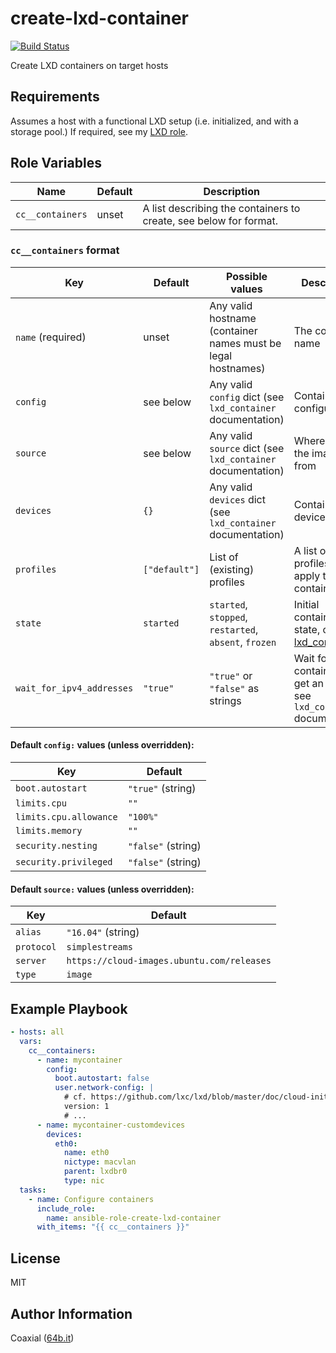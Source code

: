 create-lxd-container
=========
  [![Build Status](https://travis-ci.org/coaxial/ansible-role-create-lxd-container.svg?branch=master)](https://travis-ci.org/coaxial/ansible-role-create-lxd-container)

Create LXD containers on target hosts

Requirements
------------

Assumes a host with a functional LXD setup (i.e. initialized, and with a storage pool.) If required, see my [LXD role](https://github.com/coaxial/ansible-role-lxd).


Role Variables
--------------

Name | Default | Description
---|---|---
`cc__containers` | unset | A list describing the containers to create, see below for format.

### `cc__containers` format

Key | Default | Possible values | Description
---|---|---|---
`name` (required) | unset | Any valid hostname (container names must be legal hostnames) | The container name
`config` | see below | Any valid `config` dict (see `lxd_container` documentation) | Container's configuration
`source` | see below | Any valid `source` dict (see `lxd_container` documentation) | Where to get the image from
`devices` | `{}` | Any valid `devices` dict (see `lxd_container` documentation) | Container's devices
`profiles` | `["default"]` | List of (existing) profiles | A list of profiles to apply to the container
`state` | `started` | `started`, `stopped`, `restarted`, `absent`, `frozen` | Initial container's state, cf. [lxd_container](https://docs.ansible.com/ansible/2.5/modules/lxd_container_module.html?highlight=state)
`wait_for_ipv4_addresses` | `"true"` | `"true"` or `"false"` as strings | Wait for the container to get an IPv4, see `lxd_container` documentation

#### Default `config:` values (unless overridden):

Key | Default
---|---
`boot.autostart` | `"true"` (string)
`limits.cpu` | `""`
`limits.cpu.allowance` | `"100%"`
`limits.memory` | `""`
`security.nesting` | `"false"` (string)
`security.privileged` | `"false"` (string)

#### Default `source:` values (unless overridden):

Key | Default
---|---
`alias` | `"16.04"` (string)
`protocol` | `simplestreams`
`server` | `https://cloud-images.ubuntu.com/releases`
`type` | `image`


Example Playbook
----------------

```yaml
- hosts: all
  vars:
    cc__containers:
      - name: mycontainer
        config:
          boot.autostart: false
          user.network-config: |
            # cf. https://github.com/lxc/lxd/blob/master/doc/cloud-init.md
            version: 1
            # ...
      - name: mycontainer-customdevices
        devices:
          eth0:
            name: eth0
            nictype: macvlan
            parent: lxdbr0
            type: nic
  tasks:
    - name: Configure containers
      include_role:
        name: ansible-role-create-lxd-container
      with_items: "{{ cc__containers }}"
```

License
-------

MIT

Author Information
------------------

Coaxial ([64b.it](https://64b.it))
